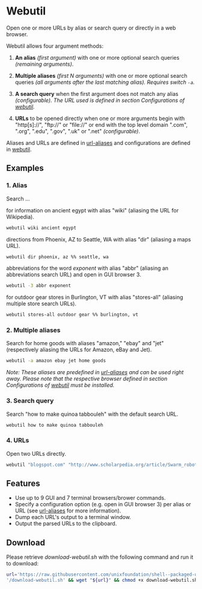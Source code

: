 
# Webutil

Open one or more URLs by alias or search query or directly in a web browser.

Webutil allows four argument methods:

1. **An alias** *(first argument)* with one or more optional search queries *(remaining arguments)*.

2. **Multiple aliases** *(first N arguments)* with one or more optional search queries *(all arguments after the last matching alias). Requires switch `-a`.*

3. **A search query** when the first argument does not match any alias *(configurable)*. *The URL used is defined in section Configurations of [webutil](webutil).*

4. **URLs** to be opened directly when one or more arguments begin with "http[s]://", "ftp://" or "file://" or end with the top level domain ".com", ".org", ".edu", ".gov", ".uk" or ".net" *(configurable)*.

Aliases and URLs are defined in [url-aliases](url-aliases) and configurations are defined in [webutil](webutil).

## Examples

### 1. Alias

Search ...

for information on ancient egypt with alias "wiki" (aliasing the URL for Wikipedia).

```bash
webutil wiki ancient egypt
```

directions from Phoenix, AZ to Seattle, WA with alias "dir" (aliasing a maps URL).

```bash
webutil dir phoenix, az %% seattle, wa
```

abbreviations for the word *exponent* with alias "abbr" (aliasing an abbreviations search URL) and open in GUI browser 3.

```bash
webutil -3 abbr exponent
```

for outdoor gear stores in Burlington, VT with alias "stores-all" (aliasing multiple store search URLs).

```bash
webutil stores-all outdoor gear %% burlington, vt
```

### 2. Multiple aliases

Search for home goods with aliases "amazon," "ebay" and "jet" (respectively aliasing the URLs for Amazon, eBay and Jet).

```bash
webutil -a amazon ebay jet home goods
```

*Note: These aliases are predefined in [url-aliases](url-aliases) and can be used right away. Please note that the respective browser defined in section Configurations of [webutil](webutil) must be installed.*

### 3. Search query

Search "how to make quinoa tabbouleh" with the default search URL.

```bash
webutil how to make quinoa tabbouleh
```

### 4. URLs

Open two URLs directly.

```bash
webutil "blogspot.com" "http://www.scholarpedia.org/article/Swarm_robotics"
```

## Features

* Use up to 9 GUI and 7 terminal browsers/brower commands.
* Specify a configuration option (e.g. open in GUI browser 3) per alias or URL (see [url-aliases](url-aliases) for more information).
* Dump each URL's output to a terminal window.
* Output the parsed URLs to the clipboard.

## Download

Please retrieve *download-webutil.sh* with the following command and run it to download:

```bash
url='https://raw.githubusercontent.com/unixfoundation/shell--packaged-utilities/download_scripts'\
'/download-webutil.sh' && wget "${url}" && chmod +x download-webutil.sh
```
